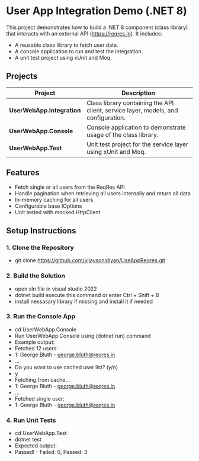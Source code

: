 # User App Integration Demo (.NET 8)

This project demonstrates how to build a .NET 8 component (class library) that interacts with an external API (https://reqres.in). It includes:
- A reusable class library to fetch user data.
- A console application to run and test the integration.
- A unit test project using xUnit and Moq.

## Projects

| Project | Description |
|--------|-------------|
| **UserWebApp.Integration** | Class library containing the API client, service layer, models, and configuration. |
| **UserWebApp.Console** | Console application to demonstrate usage of the class library. |
| **UserWebApp.Test** | Unit test project for the service layer using xUnit and Moq. |

## Features

- Fetch single or all users from the ReqRes API  
- Handle pagination when retrieving all users internally and return all data  
- In-memory caching for all users  
- Configurable base IOptions
- Unit tested with mocked HttpClient

## Setup Instructions

### 1. Clone the Repository

- git clone https://github.com/vijaysonidiyan/UseAppReqres.git

### 2. Build the Solution
- open sln file in visual studio 2022
- dotnet build execute this command or enter Ctrl + Shift + B
- install nessasary library if missing and install it if needed

### 3. Run the Console App
- cd UserWebApp.Console
- Run UserWebApp.Console using (dotnet run) command 
- Example output:
- Fetched 12 users:
- 1: George Bluth - george.bluth@reqres.in
- ...
- Do you want to use cached user list? (y/n)
- y
- Fetching from cache...
- 1: George Bluth - george.bluth@reqres.in
- ...
- Fetched single user:
- 1: George Bluth - george.bluth@reqres.in

### 4. Run Unit Tests
- cd UserWebApp.Test
- dotnet test
- Expected output:
- Passed!  - Failed: 0, Passed: 3

